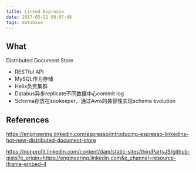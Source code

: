 ```yaml
---
title: Linked Esprosso
date: 2017-05-22 08:07:48
tags: database
---
```


## What

Distributed Document Store

- RESTful API
- MySQL作为存储
- Helix负责集群
- Databus异步replicate不同数据中心commit log
- Schema存放在zookeeper，通过Avro的兼容性实现schema evolution

## References

https://engineering.linkedin.com/espresso/introducing-espresso-linkedins-hot-new-distributed-document-store

https://nonprofit.linkedin.com/content/dam/static-sites/thirdPartyJS/github-gists?e_origin=https://engineering.linkedin.com&e_channel=resource-iframe-embed-4
